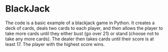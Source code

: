 # BlackJack

The code is a basic example of a blackjack game in Python. It creates a deck of cards, deals two cards to each player, and then allows the player to take more cards until they either bust (go over 21) or stand (choose not to take any more cards). The dealer then takes cards until their score is at least 17. The player with the highest score wins.
